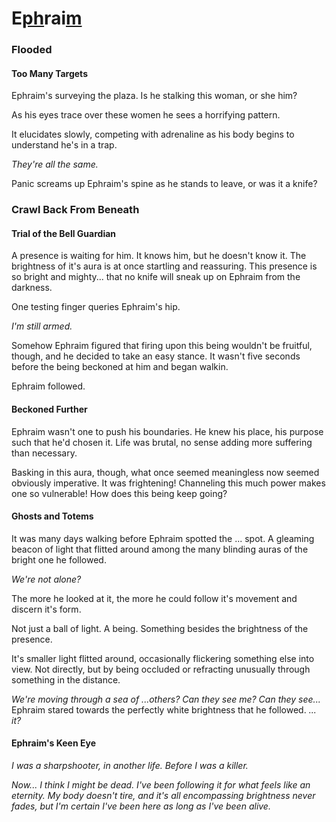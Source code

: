 # E[ph](/major/_8)rai[m](/major/_4)

### Flooded

#### Too Many Targets

Ephraim's surveying the plaza. Is he stalking this woman, or she him? 

As his eyes trace over these women he sees a horrifying pattern. 

It elucidates slowly, competing with adrenaline as his body begins to understand he's in a trap. 

*They're all the same.*

Panic screams up Ephraim's spine as he stands to leave, or was it a knife?

### Crawl Back From Beneath

#### Trial of the Bell Guardian

A presence is waiting for him. It knows him, but he doesn't know it. The brightness of it's aura is at once startling and reassuring. This presence is so bright and mighty... that no knife will sneak up on Ephraim from the darkness.

One testing finger queries Ephraim's hip. 

*I'm still armed.*

Somehow Ephraim figured that firing upon this being wouldn't be fruitful, though, and he decided to take an easy stance. It wasn't five seconds before the being beckoned at him and began walkin. 

Ephraim followed. 

#### Beckoned Further

Ephraim wasn't one to push his boundaries. He knew his place, his purpose such that he'd chosen it. Life was brutal, no sense adding more suffering than necessary. 

Basking in this aura, though, what once seemed meaningless now seemed obviously imperative. It was frightening! Channeling this much power makes one so vulnerable! How does this being keep going?

#### Ghosts and Totems

It was many days walking before Ephraim spotted the ... spot. A gleaming beacon of light that flitted around among the many blinding auras of the bright one he followed. 

*We're not alone?*

The more he looked at it, the more he could follow it's movement and discern it's form. 

Not just a ball of light. A being. Something besides the brightness of the presence. 

It's smaller light flitted around, occasionally flickering something else into view. Not directly, but by being occluded or refracting unusually through something in the distance. 

*We're moving through a sea of ...others? Can they see me? Can they see...* Ephraim stared towards the perfectly white brightness that he followed. *... it?*

#### Ephraim's Keen Eye

*I was a sharpshooter, in another life. Before I was a killer.*

*Now... I think I might be dead. I've been following it for what feels like an eternity. My body doesn't tire, and it's all encompassing brightness never fades, but I'm certain I've been here as long as I've been alive.*
